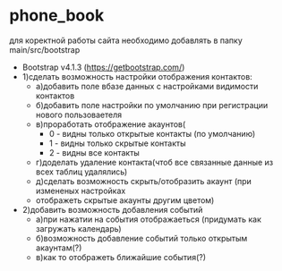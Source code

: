 # phone_book
для коректной работы сайта необходимо добавлять в папку
main/src/bootstrap
* Bootstrap v4.1.3 (https://getbootstrap.com/)
* 1)сделать возможность настройки отображения контактов:
    * а)добавить поле вбазе данных с настройками видимости контактов
    * б)добавить поле настройки по умолчанию при регистрации нового пользоваетеля
    * в)проработать отображение акаунтов(
        * 0 - видны только открытые контакты (по умолчанию)
        * 1 - видны только скрытые контакты
        * 2 - видны все контакты
    * г)доделать удаление контакта(чтоб все связанные данные из всех таблиц удалялись)
    * д)сделать возможность скрыть/отобразить акаунт  (при измененых настройках
    * отображеть скрытые акаунты другим цветом)
* 2)добавить возможность добавления событий
    * а)при нажатии на события отображаеться (придумать как загружать календарь)
    * б)возможность добавление событий только открытым акаунтам(?)
    * в)как то отображеть ближайшие события(?)